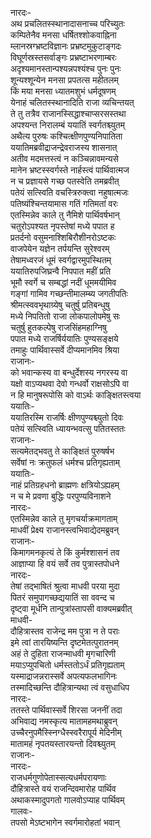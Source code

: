 नारदः-  
अथ प्रचलितस्स्थानादासनाच्च परिच्युतः  
कम्पितेनैव मनसा धर्षितश्शोकवाह्निना  
म्लानस्रग्भ्रष्टविज्ञानः प्रभ्रष्टमुकुटाङ्गदः  
विघूर्णस्रस्तसर्वाङ्गः प्रभ्रष्टाभरणाम्बरः  
अदृश्यमानस्तान्पश्यन्नपश्यंश्च पुनः पुनः  
शून्यश्शून्येन मनसा प्रपतत्स महीतलम्  
किं मया मनसा ध्यातमशुभं धर्मदूषणम्  
येनाहं चलितस्स्थानादिति राजा व्यचिन्तयत्  
ते तु तत्रैव राजानस्सिद्धाश्चाप्सरसस्तथा  
अपश्यन्त निरालम्बं ययातिं स्वर्गतश्च्युतम्  
अथैत्य पुरुषः कश्चित्क्षीणपुण्यनिपातिता  
ययातिमब्रवीद्राजन्द्रेवराजस्य शासनात्  
अतीव मदमत्तस्त्वं न कञ्चिन्नावमन्यसे  
मानेन भ्रष्टस्स्वर्गस्ते नार्हस्त्वं पार्थिवात्मज  
न च प्रज्ञायसे गच्छ पतस्वेति तमब्रवीत्  
पतेयं सत्स्विति वचस्त्रिरुक्त्वा नहुषात्मजः  
पतिष्यंश्चिन्तयामास गतिं गतिमतां वरः  
एतस्मिन्नेव काले तु नैमिशे पार्थिवर्षभान्  
चतुरोऽपश्यत नृपस्तेषां मध्ये पपात ह  
प्रतर्दनो वसुमनाश्शिबिरौशीनरोऽष्टकः  
वाजपेयेन यज्ञेन तर्पयन्ति सुरेश्वरम्  
तेषामध्वरजं धूमं स्वर्गद्वारमुपस्थितम्  
ययातिरुपजिघ्रन्वै निपपात महीं प्रति  
भूमौ स्वर्गे च सम्बद्धां नदीं धूममयीमिव  
गङ्गां गामिव गच्छन्तीमालम्ब्य जगतीपतिः  
श्रीमत्स्ववभृथाग्र्येषु चतुर्षु प्रतिबन्धुषु  
मध्ये निपतितो राजा लोकपालोपमेषु सः  
चतुर्षु हुतकल्पेषु राजसिंहमहाग्निषु  
पपात मध्ये राजर्षिर्ययातिः पुण्यसङ्क्षये  
तमाहुः पार्थिवास्सर्वे दीप्यमानमिव श्रिया  
राजानः-  
को भवान्कस्य वा बन्धुर्देशस्य नगरस्य वा  
यक्षो वाऽप्यथवा देवो गन्धर्वो राक्षसोऽपि वा  
न हि मानुषरूपोसि को वाऽर्थः काङ्क्षितस्त्वया  
ययातिः-  
ययातिरस्मि राजर्षिः क्षीणपुण्यश्च्युतो दिवः  
पतेयं सत्स्विति ध्यायन्भवत्सु पतितस्ततः  
राजानः-  
सत्यमेतद्भवतु ते काङ्क्षितं पुरुषर्षभ  
सर्वेषां नः क्रतुफलं धर्मश्च प्रतिगृह्यताम्  
ययातिः-  
नाहं प्रतिग्रहधनो ब्राह्मणः क्षत्रियोऽह्यहम्  
न च मे प्रवणा बुद्धिः परपुण्यविनाशने  
नारदः-  
एतस्मिन्नेव काले तु मृगचर्याक्रमागताम्  
माधवीं प्रेक्ष्य राजानस्त्वभिवाद्येदमब्रुवन्  
राजानः-  
किमागमनकृत्यं ते किं कुर्मश्शासनं तव  
आज्ञाप्या हि वयं सर्वे तव पुत्रास्तपोधने  
नारदः-  
तेषां तद्भाषितं श्रुत्वा माधवी परया मुदा  
पितरं समुपागच्छद्ययातिं सा ववन्द च  
दृष्ट्वा मूर्धनि तान्पुत्रांस्तापसी वाक्यमब्रवीत्  
माधवी-  
दौहित्रास्तव राजेन्द्र मम पुत्रा न ते पराः  
इमे त्वां तारयिष्यन्ति दृष्टमेतत्पुरातनम्  
अहं ते दुहिता राजन्माधवी मृगचारिणी  
मयाऽप्युपचितो धर्मस्ततोऽर्धं प्रतिगृह्यताम्  
यस्माद्राजन्नरास्सर्वे अपत्यफलभागिनः  
तस्मादिच्छन्ति दौहित्रान्यथा त्वं वसुधाधिप  
नारदः-  
ततस्ते पार्थिवास्सर्वे शिरसा जननीं तदा  
अभिवाद्य नमस्कृत्य मातामहमथाब्रुवन्  
उच्चैरनुपमैस्स्निग्धैस्स्वरैरापूर्य मेदिनीम्  
मातामहं नृपतयस्तारयन्तो दिवश्च्युतम्  
राजानः-  
नारदः-  
राजधर्मगुणोपेतास्सत्यधर्मपरायणाः  
दौहित्रास्ते वयं राजन्दिवमारोह पार्थिव  
अथाकस्मादुपगतो गालवोऽप्याह पार्थिवम्  
गालवः-  
तपसो मेऽष्टभागेन स्वर्गमारोहतां भवान्  
